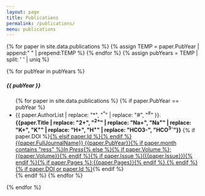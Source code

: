 ```yaml
---
layout: page
title: Publications
permalink: /publications/
menu: publications
---
```


{% for paper in site.data.publications %}
{% assign TEMP = paper.PubYear | append:" " | prepend:TEMP %}
{% endfor %}
{% assign pubYears = TEMP | split: ' ' | uniq %}

<div class="row" id="publications">

<section class="col-sm-12">
{% for pubYear in pubYears %}

<div class="card shadow mb-4">
  <h5 class="card-header">{{ pubYear }}</h5>
  <ul class="card-body">
  	{% for paper in site.data.publications %}
  	{% if paper.PubYear == pubYear %}
      <li class="mb-2">
  			<div class="authors">
  				{{ paper.AuthorList | replace: "*", "<sup>*</sup>" | replace: "#", "<sup>#</sup>" }}.
  			</div>
        <div class="title text-capitalize mb-2">
          <strong>{{paper.Title | replace: "2+", "<sup>2+</sup>" | replace: "Na+", "Na<sup>+</sup>" | replace: "K+", "K<sup>+</sup>" | replace: "H+", "H<sup>+</sup>" | replace: "HCO3-", "HCO<sup>3-</sup>"}}</strong> {% if paper.DOI %}<a href="https://doi.org/{{paper.DOI}}">{% elsif paper.Id %}<a href="https://www.ncbi.nlm.nih.gov/pubmed/{{paper.Id}}">{% endif %}{{paper.FullJournalName}} {{paper.PubYear}}{% if paper.month contains "ress" %}<i>In Press</i>{% else %}{% if paper.Volume %};{{paper.Volume}}{% endif %}{% if paper.Issue %}({{paper.Issue}}){% endif %}{% if paper.Pages %}:{{paper.Pages}}{% endif %}.{% endif %}{% if paper.DOI or paper.Id %}</a>{% endif %}
        </div>
      </li>
  	{% endif %}
  	{% endfor %}
  </ul>
</div>

{% endfor %}

</section>

</div>
